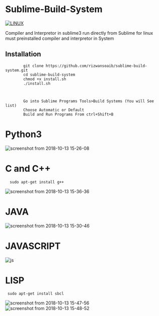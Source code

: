 # Sublime-Build-System
[![LINUX](https://img.shields.io/badge/Supported%20OS-Linux-green.svg)](https://www.linux.org/pages/download/)


Compiler and Interpretor in sublime3 run directly from Sublime for linux must preinstalled compiler and interpretor in System


## Installation 
            git clone https://github.com/rizwansoaib/sublime-build-system.git
            cd sublime-build-system 
            chmod +x install.sh
            ./install.sh
            
            

            Go into Sublime Programs Tools>Build Systems (You will See list)
            Choose Automatic or Default
            Build and Run Programs From ctrl+Shift+B 

# Python3 
![screenshot from 2018-10-13 15-26-08](https://user-images.githubusercontent.com/29729380/46904303-c3b1ec80-ceff-11e8-89b6-30f4d7ab6561.png)
# C and C++
      sudo apt-get install g++
![screenshot from 2018-10-13 15-36-36](https://user-images.githubusercontent.com/29729380/46904305-c44a8300-ceff-11e8-919a-3bfcefab7ab1.png)
# JAVA
![screenshot from 2018-10-13 15-30-46](https://user-images.githubusercontent.com/29729380/46904304-c3b1ec80-ceff-11e8-82d0-412c1318efe7.png)

# JAVASCRIPT

![js](https://user-images.githubusercontent.com/29729380/55285355-e483d680-53a7-11e9-9ff9-c8e688db665f.png)


# LISP

     sudo apt-get install sbcl
   
![screenshot from 2018-10-13 15-47-56](https://user-images.githubusercontent.com/29729380/46904306-c44a8300-ceff-11e8-990f-3dd9e505cbe0.png)
![screenshot from 2018-10-13 15-48-52](https://user-images.githubusercontent.com/29729380/46904307-c44a8300-ceff-11e8-9559-c29c50c6c1e8.png)
